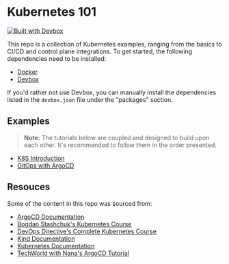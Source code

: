# Kubernetes 101

[![Built with Devbox](https://www.jetify.com/img/devbox/shield_moon.svg)](https://www.jetify.com/devbox/docs/contributor-quickstart/)

This repo is a collection of Kubernetes examples, ranging from the basics to CI/CD and control plane integrations. To get started, the following dependencies need to be installed:

- [Docker](https://docs.docker.com/manuals/)
- [Devbox](https://www.jetify.com/docs/devbox/)

If you'd rather not use Devbox, you can manually install the dependencies listed in the `devbox.json` file under the "packages" section.

## Examples

> **Note:** The tutorials below are coupled and designed to build upon each other. It's recommended to follow them in the order presented.

- [K8S Introduction](/k8s-intro/)
- [GitOps with ArgoCD](/gitops-argocd/)

## Resouces

Some of the content in this repo was sourced from:

- [ArgoCD Documentation](https://argo-cd.readthedocs.io/en/stable/getting_started/)
- [Bogdan Stashchuk's Kubernetes Course](https://www.youtube.com/watch?v=d6WC5n9G_sM)
- [DevOps Directive's Complete Kubernetes Course](https://www.youtube.com/watch?v=2T86xAtR6Fo&t=3095s)
- [Kind Documentation](https://kind.sigs.k8s.io/)
- [Kubernetes Documentation](https://kubernetes.io.docs)
- [TechWorld with Nana's ArgoCD Tutorial](https://youtu.be/MeU5_k9ssrs?si=FpEKXErda20c-MWz)
